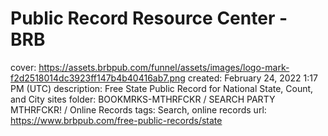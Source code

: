 # Public Record Resource Center - BRB

cover: https://assets.brbpub.com/funnel/assets/images/logo-mark-f2d2518014dc3923ff147b4b40416ab7.png
created: February 24, 2022 1:17 PM (UTC)
description: Free State Public Record for National State, Count, and City sites
folder: BOOKMRKS-MTHRFCKR / SEARCH PARTY MTHRFCKR! / Online Records
tags: Search, online records
url: https://www.brbpub.com/free-public-records/state